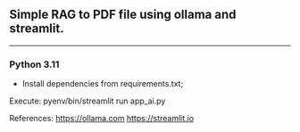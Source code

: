 ## Simple RAG to PDF file using ollama and streamlit.
---
### Python 3.11

- Install dependencies from requirements.txt;

Execute:
   pyenv/bin/streamlit run app_ai.py


References:
  https://ollama.com
  https://streamlit.io
